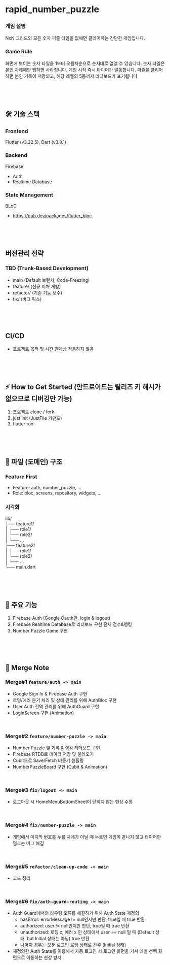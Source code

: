 # rapid_number_puzzle
### 게임 설명
NxN 그리드의 모든 숫자 퍼즐 타일을 없애면 클리어하는 간단한 게임입니다.
<br>

### Game Rule
화면에 보이는 숫자 타일을 1부터 오름차순으로 순서대로 없앨 수 있습니다.
숫자 타일은 본인 차례에만 탭하면 사라집니다.
게임 시작 즉시 타이머가 발동합니다.
퍼즐을 클리어 하면 본인 기록이 저장되고, 해당 레벨의 5등까지 리더보드가 표기됩니다

<br>
<br>
<br>

## 🛠 기술 스택
### Frontend
Flutter (v3.32.5), Dart (v3.8.1)
  
### Backend
Firebase
- Auth
- Realtime Database
  
### State Management
BLoC
- https://pub.dev/packages/flutter_bloc

<br>
<br>
<br>

## 버전관리 전략
### TBD (Trunk-Based Development)
- main (Default 브랜치, Code-Freezing)
- feature/ (신규 피쳐 개발)
- refactor/ (기존 기능 보수)
- fix/ (버그 픽스)

<br>
<br>
<br>

## CI/CD
- 프로젝트 목적 및 시간 관계상 적용하지 않음

<br>
<br>
<br>

## ⚡️ How to Get Started (안드로이드는 릴리즈 키 해시가 없으므로 디버깅만 가능)
1. 프로젝트 clone / fork
2. just init (JustFile 커맨드)
3. flutter run

<br>
<br>
<br>

## 📁 파일 (도메인) 구조
### Feature First
- Feature: auth, number_puzzle, ...
- Role: bloc, screens, repository, widgets, ...
  
### 시각화
lib/  
├── feature1/  
│   ├── role1/  
│   └── role2/  
│   └── ...  
├── feature2/  
│   ├── role1/  
│   └── role2/  
│   └── ...  
└── main.dart

<br>
<br>
<br>

## 🚀 주요 기능
1. Firebase Auth (Google Oauth만, login & logout)
2. Firebase Realtime Database로 리더보드 구현
   전체 점수&랭킹
3. Number Puzzle Game 구현

<br>
<br>
<br>

## 🎯 Merge Note
### Merge#1 `feature/auth -> main`
- Google Sign In & Firebase Auth 구현
- 로딩/에러 분기 처리 및 상태 관리를 위해 AuthBloc 구현
- User Auth 전역 관리를 위해 AuthGuard 구현
- LoginScreen 구현 (Animation)
<br>

### Merge#2 `feature/number-puzzle -> main`
- Number Puzzle 및 기록 & 랭킹 리더보드 구현
- Firebase RTDB로 데이터 저장 및 불러오기
- Cubit으로 Save/Fetch 비동기 핸들링
- NumberPuzzleBoard 구현 (Cubit & Animation)
<br>

### Merge#3 `fix/logout -> main`
- 로그아웃 시 HomeMenuBottomSheet이 닫히지 않는 현상 수정
<br>

### Merge#4 `fix/number-puzzle -> main`
- 게임에서 마지막 번호를 누를 차례가 아닐 때 누르면 게임이 끝나지 않고 타이머만 멈추는 버그 해결
<br>

### Merge#5 `refactor/clean-up-code -> main`
- 코드 정리
<br>

### Merge#6 `fix/auth-guard-routing -> main`
- Auth Guard에서의 라우팅 오류를 해결하기 위해 Auth State 재정의
  - hasError: errorMessage != null인지만 판단, true일 때 true 반환
  - authorized: user != null인지만 판단, true일 때 true 반환
  - unauthorized: 로딩 x, 에러 x 인 상태에서 user == null 일 때 (Default 상태, but Initial 상태는 아님) true 반환
  - 나머지 경우는 모둔 로그인 로딩 상태로 간주 (Initial 상태)
- 재정의한 Auth State를 이용해서 자동 로그인 시 로그인 화면을 거쳐 레벨 선택 화면으로 이동하는 현상 방지